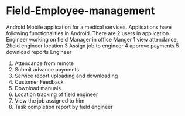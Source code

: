 # Field-Employee-management
Android Mobile application for a medical services. Applications have following functionalities in Android. There are 2 users in application.
Engineer working on field
Manager in office
Manger 
1 view attendance,
2field engineer location
3 Assign job to engineer
4 approve payments
5 download reports
		Engineer
1.	Attendance from remote 
2.	Submit advance payments
3.	Service report uploading and downloading
4.	Customer Feedback
5.	Download manuals
6.	Location tracking of field engineer
7.	View the job assigned to him
8.	Task completion report by field engineer


